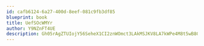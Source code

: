 ```yaml
---
id: cafb6124-6a27-400d-8eef-081c9fb3df85
blueprint: book
title: UefSOcWMYr
author: Y9NZnFT4UE
description: Gh05rAgZTUIojY56SeheX1CI2znWOmct3LAkMSJKV8LA7kWPe4M8t5wB8G8izHQrOVfdjteuy4vkQkhzIvlTgP4yhYMfXq4rLYsK
---
```

